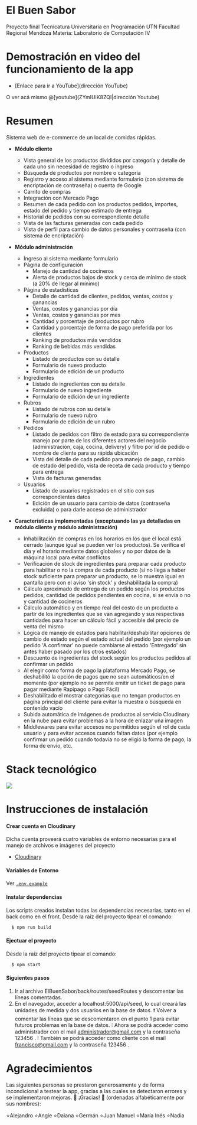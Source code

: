 # El Buen Sabor

Proyecto final
Tecnicatura Universitaria en Programación
UTN Facultad Regional Mendoza
Materia: Laboratorio de Computación IV

# Demostración en video del funcionamiento de la app
- [Enlace para ir a YouTube](dirección YouTube)

O ver acá mismo
@[youtube](ZYmIUiK8ZQI|dirección Youtube)

# Resumen
Sistema web de e-commerce de un local de comidas rápidas.
- **Módulo cliente**
  - Vista general de los productos divididos por categoría y detalle de cada uno sin necesidad de registro o ingreso
  - Búsqueda de productos por nombre o categoría
  - Registro y acceso al sistema mediante formulario (con sistema de encriptación de contraseña) o cuenta de Google
  - Carrito de compras
  - Integración con Mercado Pago
  - Resumen de cada pedido con los productos pedidos, importes, estado del pedido y tiempo estimado de entrega
  - Historial de pedidos con su correspondiente detalle
  - Vista de las facturas generadas con cada pedido
  - Vista de perfil para cambio de datos personales y contraseña (con sistema de encriptación)

- **Módulo administración**
  - Ingreso al sistema mediante formulario
  - Página de configuración
	- Manejo de cantidad de cocineros
	- Alerta de productos bajos de stock y cerca de mínimo de stock (a 20% de llegar al mínimo)
  - Página de estadísticas
	- Detalle de cantidad de clientes, pedidos, ventas, costos y ganancias
	- Ventas, costos y ganancias por día
	- Ventas, costos y ganancias por mes
	- Cantidad y porcentaje de productos por rubro
	- Cantidad y porcentaje de forma de pago preferida por los clientes
	- Ranking de productos más vendidos
	- Ranking de bebidas más vendidas
  - Productos
	- Listado de productos con su detalle
	- Formulario de nuevo producto
	- Formulario de edición de un producto
  - Ingredientes
	- Listado de ingredientes con su detalle
	- Formulario de nuevo ingrediente
	- Formulario de edición de un ingrediente
  - Rubros
	- Listado de rubros con su detalle
	- Formulario de nuevo rubro
	- Formulario de edición de un rubro
  - Pedidos
	- Listado de pedidos con filtro de estado para su correspondiente manejo por parte de los diferentes actores del negocio (administración, caja, cocina, delivery) y filtro por id de pedido o nombre de cliente para su rápida ubicación
	- Vista del detalle de cada pedido para manejo de pago, cambio de estado del pedido, vista de receta de cada producto y tiempo para entrega
	- Vista de facturas generadas
  - Usuarios
	- Listado de usuarios registrados en el sitio con sus correspondientes datos
	- Edición de un usuario para cambio de datos (contraseña excluida) o para darle acceso de administrador

- **Características implementadas (exceptuando las ya detalladas en módulo cliente y módulo administración)**
  - Inhabilitación de compras en los horarios en los que el local está cerrado (aunque igual se pueden ver los productos). Se verifica el día y el horario mediante datos globales y no por datos de la máquina local para evitar conflictos
  - Verificación de stock de ingredientes para preparar cada producto para habilitar o no la compra de cada producto (si no llega a haber stock suficiente para preparar un producto, se lo muestra igual en pantalla pero con el aviso 'sin stock' y deshabilitada la compra)
  - Cálculo aproximado de entrega de un pedido según los productos pedidos, cantidad de pedidos pendientes en cocina, si se envía o no y cantidad de cocineros
  - Cálculo automático y en tiempo real del costo de un producto a partir de los ingredientes que se van agregando y sus respectivas cantidades para hacer un cálculo fácil y accesible del precio de venta del mismo
  - Lógica de manejo de estados para habilitar/deshabilitar opciones de cambio de estado según el estado actual del pedido (por ejemplo un pedido 'A confirmar' no puede cambiarse al estado 'Entregado' sin antes haber pasado por los otros estados)
  - Descuento de ingredientes del stock según los productos pedidos al confirmar un pedido
  - Al elegir como forma de pago la plataforma Mercado Pago, se deshabilitó la opción de pagos que no sean automáticos/en el momento (por ejemplo no se permite emitir un ticket de pago para pagar mediante Rapipago o Pago Fácil)
  - Deshabilitado el mostrar categorías que no tengan productos en página principal del cliente para evitar la muestra o búsqueda en contenido vacío
  - Subida automática de imágenes de productos al servicio Cloudinary en la nube para evitar problemas a la hora de enlazar una imagen
  - Middlewares para evitar accesos no permitidos según el rol de cada usuario y para evitar accesos cuando faltan datos (por ejemplo confirmar un pedido cuando todavía no se eligió la forma de pago, la forma de envío, etc.

# Stack tecnológico
<img src="https://res.cloudinary.com/elbuensabor-mern/image/upload/v1669129025/stack_n6ennz.jpg">

# Instrucciones de instalación
#### Crear cuenta en Cloudinary
Dicha cuenta proveerá cuatro variables de entorno necesarias para el manejo de archivos e imágenes del proyecto
- [Cloudinary](https://cloudinary.com/)

#### Variables de Entorno
Ver [`.env.example`](https://github.com/PabloZavi/ElBuenSabor/blob/master/.env.example)

#### Instalar dependencias
Los scripts creados instalan todas las dependencias necesarias, tanto en el back como en el front.
Desde la raíz del proyecto tipear el comando:

```bash
  $ npm run build
```

#### Ejectuar el proyecto

Desde la raíz del proyecto tipear el comando:

```bash
  $ npm start
```

#### Siguientes pasos
1. Ir al archivo ElBuenSabor/back/routes/seedRoutes y descomentar las líneas comentadas.
1. En el navegador, acceder a localhost:5000/api/seed, lo cual creará las unidades de medida y dos usuarios en la base de datos.
   ❗️ Volver a comentar las líneas que se descomentaron en el punto 1 para evitar futuros problemas en la base de datos.
   ❕ Ahora se podrá acceder como administrador con el mail administrador@gmail.com y la contraseña 123456 .
   ❕ También se podrá acceder como cliente con el mail francisco@gmail.com y la contraseña 123456 .

# Agradecimientos
Las siguientes personas se prestaron generosamente y de forma incondicional a testear la app, gracias a las cuales se detectaron errores y se implementaron mejoras. 💜 ¡Gracias! 💜
(ordenadas alfabéticamente por sus nombres):

⭐️Alejandro
⭐️Angie
⭐️Daiana
⭐️Germán
⭐️Juan Manuel
⭐️María Inés
⭐️Nadia